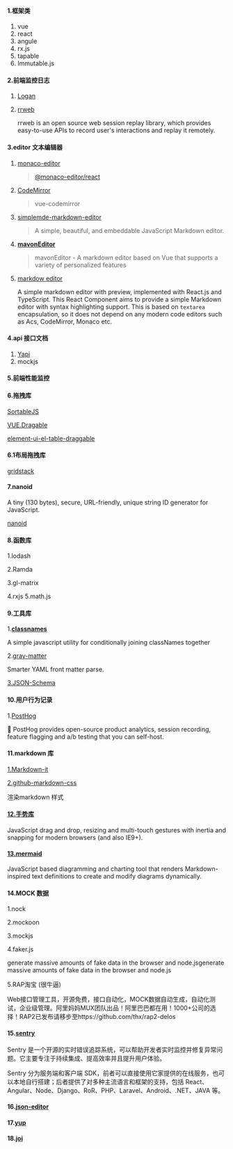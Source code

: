 #### 1.框架类

1. vue
2. react
3. angule
4. rx.js
5. tapable
6. Immutable.js

#### 2.前端监控日志

1. [Logan](https://github.com/Meituan-Dianping/Logan)

2. [rrweb](https://github.com/rrweb-io/rrweb)

   rrweb is an open source web session replay library, which provides easy-to-use APIs to record user's interactions and replay it remotely.

#### 3.editor 文本编辑器

1. [monaco-editor](https://www.npmjs.com/package/monaco-editor)

   > [@monaco-editor/react](https://www.npmjs.com/package/@monaco-editor/react#simple-usage)

2. [CodeMirror](https://codemirror.net/) 

   > vue-codemirror

3. [simplemde-markdown-editor](https://github.com/sparksuite/simplemde-markdown-editor)

   > A simple, beautiful, and embeddable JavaScript Markdown editor.

4. **[mavonEditor](https://github.com/hinesboy/mavonEditor)**

   > mavonEditor - A markdown editor based on Vue that supports a variety of personalized features

5. [markdow editor](https://www.npmjs.com/package/@uiw/react-md-editor)

   A simple markdown editor with preview, implemented with React.js and TypeScript. This React Component aims to provide a simple Markdown editor with syntax highlighting support. This is based on `textarea` encapsulation, so it does not depend on any modern code editors such as Acs, CodeMirror, Monaco etc.

#### 4.api 接口文档

1. [Yapi](https://github.com/YMFE/yapi)
1. mockjs

#### 5.前端性能监控

#### 6.拖拽库

[SortableJS](http://sortablejs.github.io/Sortable/)

[VUE.Dragable](https://github.com/SortableJS/Vue.Draggable)

[element-ui-el-table-draggable](https://www.npmjs.com/package/element-ui-el-table-draggable)

#### 6.1布局拖拽库

[gridstack](https://github.com/gridstack/gridstack.js) 

#### 7.nanoid

A tiny (130 bytes), secure, URL-friendly, unique string ID generator for JavaScript.

[nanoid](https://github.com/ai/nanoid/)

#### 8.函数库

1.lodash

2.Ramda

3.gl-matrix 

4.rxjs
5.math.js

#### 9.工具库

1.**[classnames](https://github.com/JedWatson/classnames)**

A simple javascript utility for conditionally joining classNames together

2.[gray-matter](https://github.com/jonschlinkert/gray-matter)

Smarter YAML front matter parse.

[3.JSON-Schema](https://json-schema.org/understanding-json-schema/index.html)

#### 10.用户行为记录

1.[PostHog](https://github.com/PostHog/posthog) 

🦔 PostHog provides open-source product analytics, session recording, feature flagging and a/b testing that you can self-host.

#### 11.markdown 库

[1.Markdown-it](https://github.com/markdown-it/markdown-it)

[2.github-markdown-css](https://www.npmjs.com/package/github-markdown-css)  

渲染markdown 样式

#### [12.手势库](https://www.npmjs.com/package/interactjs)

JavaScript drag and drop, resizing and multi-touch gestures with inertia and snapping for modern browsers (and also IE9+).

#### [13.mermaid](https://mermaid.js.org/)

JavaScript based diagramming and charting tool that renders Markdown-inspired text definitions to create and modify diagrams dynamically.

#### 14.MOCK 数据

1.nock

2.mockoon

3.mockjs 

4.faker.js

generate massive amounts of fake data in the browser and node.jsgenerate massive amounts of fake data in the browser and node.js

5.RAP淘宝 (很牛逼)

Web接口管理工具，开源免费，接口自动化，MOCK数据自动生成，自动化测试，企业级管理。阿里妈妈MUX团队出品！阿里巴巴都在用！1000+公司的选择！RAP2已发布请移步至https://github.com/thx/rap2-delos

#### 15.[sentry](https://docs.sentry.io/)

Sentry 是一个开源的实时错误追踪系统，可以帮助开发者实时监控并修复异常问题。它主要专注于持续集成、提高效率并且提升用户体验。

Sentry 分为服务端和客户端 SDK，前者可以直接使用它家提供的在线服务，也可以本地自行搭建；后者提供了对多种主流语言和框架的支持，包括 React、Angular、Node、Django、RoR、PHP、Laravel、Android、.NET、JAVA 等。

#### 16.[json-editor](https://github.com/jdorn/json-editor)

#### 17.**[yup](https://github.com/jquense/yup)**

#### 18.[joi](https://github.com/hapijs/joi)
